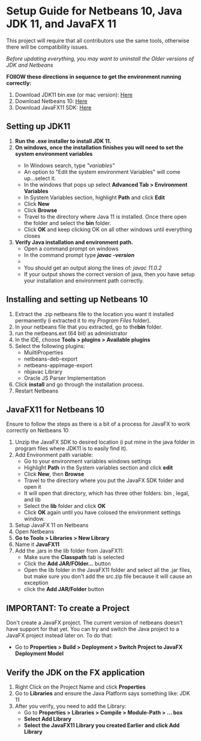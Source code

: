 <h1>Setup Guide for Netbeans 10, Java JDK 11, and JavaFX 11</h1>

<p>This project will require that all contributors use the same tools, otherwise there will be compatibility issues.</p>
<p><em>Before updating everything, you may want to uninstall the Older versions of JDK and Netbeans</em></p>
<strong>FOllOW these directions in sequence to get the environment running correctly:</strong>
<ol>
  <li>Download JDK11 bin.exe (or mac version): <a href ="https://www.oracle.com/technetwork/java/javase/downloads/jdk11-downloads-5066655.html">Here</a></li>
  <li>Download Netbeans 10: <a href="https://www-us.apache.org/dist/incubator/netbeans/incubating-netbeans/incubating-10.0/incubating-netbeans-10.0-bin.zip">Here</a></li>
  <li>Download JavaFX11 SDK: <a href="https://gluonhq.com/products/javafx/">Here</a></li>
</ol>

<h2>Setting up JDK11</h2>
<ol>
  <li><strong>Run the .exe installer to install JDK 11.</strong></li>
  <li><strong>On windows, once the installation finishes you will need to set the system environment variables</strong></li>
  <ul>
    <li>In Windows search, type <em>"variables"</em></li>
    <li>An option to "Edit the system environment Variables" will come up...select it.</li>
    <li>In the windows that pops up select <strong>Advanced Tab > Environment Variables</strong></li>
    <li>In System Variables section, highlight <strong>Path</strong> and click <strong>Edit</strong></li>
    <li>Click <strong>New</strong></li>
    <li>Click <strong>Browse</strong></li>
    <li>Travel to the directory where Java 11 is installed.  Once there open the folder and select the <strong>bin</strong> folder.</li>
    <li>Click <strong>OK</strong> and keep clicking OK on all other windows until everything closes</li>
  </ul>
  <li><strong>Verify Java installation and environment path.</strong>
    <ul>
        <li>Open a command prompt on windows</li>
        <li>In the command prompt type <strong><em>javac -version</em></strong><li>
        <li>You should get an output along the lines of: <em>javac 11.0.2</em></li>
        <li>If your output shows the correct version of java, then you have setup your installation and environment path correctly.</li>
    </ul>
  </li>
    
  
</ol>

<h2>Installing and setting up Netbeans 10</h2>

<ol>
  <li>Extract the .zip netbeans file to the location you want it installed permanently (i extracted it to my <em>Program Files</em> folder).</li>
  <li>In your netbeans file that you extracted, go to the<strong>bin</strong> folder.
  <li>run the netbeans.ext (64 bit) as administrator</li>
  <li>In the IDE, choose <strong>Tools > plugins > Available plugins</strong></li>
  <li>Select the following plugins: 
  <ul>
    <li>MuiltiProperties</li>
    <li>netbeans-deb-export</li>
    <li>netbeans-appimage-export</li>
    <li>nbjavac Library</li>
    <li>Oracle JS Parser Implementation</li>
  </ul>
  </li>
  <li>Click <strong> install</strong> and go through the installation process.</li>
  <li>Restart Netbeans</li>
</ol>


<h2>JavaFX11 for Netbeans 10</h2>
<p>Ensure to follow the steps as there is a bit of a process for JavaFX to work correctly on Netbeans 10</p>
<ol>
  <li>Unzip the JavaFX SDK to desired location (i put mine in the java folder in program files where JDK11 is to easily find it).</li>
  <li>Add Environment path variable: 
      <ul>
        <li>Go to your environment variables windows settings</li>
        <li>Highlight <strong>Path</strong> in the System variables section and click <strong>edit</strong></li>
        <li>Click <strong>New</strong>, then <strong>Browse</strong></li>
        <li>Travel to the directory where you put the JavaFX SDK folder and open it</li>
        <li>It will open that directory, which has three other folders: bin , legal, and lib</li>
        <li>Select the <strong>lib</strong></> folder and click <strong>OK</strong></li>
        <li>Click <strong>OK</strong> again until you have colosed the environment settings window.</li>
      </ul>
  </li>
  <li>Setup JavaFX 11 on Netbeans</li>
  <li>Open Netbeans</li>
  <li><strong>Go to Tools > Libraries > New Library</strong></li>
  <li>Name it <strong>JavaFX11</strong></li>
  <li>Add the .jars in the lib folder from JavaFX11:
      <ul>
        <li>Make sure the <strong>Classpath</strong> tab is selected</li>
        <li>Click the <strong>Add JAR/FOlder...</strong> button</li>
        <li>Open the lib folder in the JavaFX11 folder and select all the .jar files, but make sure you don't add the src.zip file because it will cause an exception</li>
        <li>click the <strong>Add JAR/Folder</strong> button</li>
      </ul>
</ol>

<h2>IMPORTANT: To create a Project</h2>
<p> Don't create a JavaFX project.  The current version of netbeans doesn't have support for that yet.  You can try and switch the Java project to a JavaFX project instead later on. To do that:</p>
<ul>
  <li>Go to <strong> Properties > Build > Deployment > Switch Project to JavaFX Deployment Model</strong></li>
 </ul>
 <h2>Verify the JDK on the FX application</h2>
 <ol>
  <li>Right Click on the Project Name and click <strong>Properties</strong></li>
  <li>Go to <strong>Libraries</strong> and ensure the Java Platform says something like: JDK 11</li>
  <li>After you verify, you need to add the Library: 
   <ul>
        <li>Go to <strong>Properties > Libraries > Compile > Module-Path > ... box</li>
        <li>Select <strong>Add Library</strong></li>
        <li>Select the <strong>JavaFX11</strong> Library you created Earlier and click <strong>Add Library</strong></li>
       </ul>
      
  </li> 
 </ol>
  



